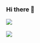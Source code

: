 ### Hi there 👋

<!--
**Ricuesta86/Ricuesta86** is a ✨ _special_ ✨ repository because its `README.md` (this file) appears on your GitHub profile.

Here are some ideas to get you started:

- 🔭 I’m currently working on ...
- 🌱 I’m currently learning ...
- 👯 I’m looking to collaborate on ...
- 🤔 I’m looking for help with ...
- 💬 Ask me about ...
- 📫 How to reach me: ...
- 😄 Pronouns: ...
- ⚡ Fun fact: ...
-->

<!--[![Readme Card](https://github-readme-stats.vercel.app/api/pin/?username=ricuesta86&repo=github-readme-stats)](https://github.com/anuraghazra/github-readme-stats)

-[![Top Langs](https://github-readme-stats.vercel.app/api/top-langs/?username=ricuesta86)](https://github.com/ricuesta86)
-![Ricuesta's GitHub stats](https://github-readme-stats.vercel.app/api?username=ricuesta86&show_icons=true&theme=radical)
-->

<div>
<a href="https://github.com/ricuesta86">
  <img align="center" src="https://github-readme-stats.vercel.app/api/top-langs/?username=ricuesta86" />
</a>
  </div>
  <br/>
  <div>
<a href="https://github.com/ricuesta86">
  <img align="center" src="https://github-readme-stats.vercel.app/api?username=ricuesta86&show_icons=true&theme=default" />
</a>
  </div>

